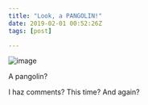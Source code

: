 ```yaml
---
title: "Look, a PANGOLIN!"
date: 2019-02-01 00:52:26Z
tags: [post]

---
```


![image](https://user-images.githubusercontent.com/11719160/52381879-1c873100-2a6b-11e9-993a-0e828c47ba7b.png)

A pangolin?

I haz comments? This time? And again?